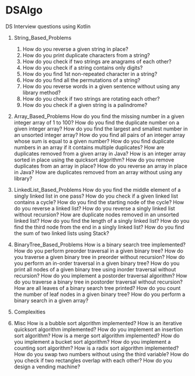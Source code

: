 # DSAlgo
DS Interview questions using Kotlin
1) String_Based_Problems

      1) How do you reverse a given string in place?
      2) How do you print duplicate characters from a string?
      3) How do you check if two strings are anagrams of each other?
      4) How do you check if a string contains only digits?
      5) How do you find 1st non-repeated character in a string?
      6) How do you find all the permutations of a string? 
      7) How do you reverse words in a given sentence without using any library method? 
      8) How do you check if two strings are rotating each other? 
      9) How do you check if a given string is a palindrome? 

2) Array_Based_Problems
      How do you find the missing number in a given integer array of 1 to 100? 
      How do you find the duplicate number on a given integer array? 
      How do you find the largest and smallest number in an unsorted integer array? 
      How do you find all pairs of an integer array whose sum is equal to a given number? 
      How do you find duplicate numbers in an array if it contains multiple duplicates? 
      How are duplicates removed from a given array in Java? 
      How is an integer array sorted in place using the quicksort algorithm? 
      How do you remove duplicates from an array in place? 
      How do you reverse an array in place in Java? 
      How are duplicates removed from an array without using any library?
3) LinkedList_Based_Problems
      How do you find the middle element of a singly linked list in one pass? 
      How do you check if a given linked list contains a cycle? How do you find the starting node of the cycle? 
      How do you reverse a linked list? 
      How do you reverse a singly linked list without recursion? 
      How are duplicate nodes removed in an unsorted linked list? 
      How do you find the length of a singly linked list? 
      How do you find the third node from the end in a singly linked list? 
      How do you find the sum of two linked lists using Stack? 
4) BinaryTree_Based_Problems
      How is a binary search tree implemented? 
      How do you perform preorder traversal in a given binary tree? 
      How do you traverse a given binary tree in preorder without recursion? 
      How do you perform an in-order traversal in a given binary tree? 
      How do you print all nodes of a given binary tree using inorder traversal without recursion? 
      How do you implement a postorder traversal algorithm? 
      How do you traverse a binary tree in postorder traversal without recursion? 
      How are all leaves of a binary search tree printed? 
      How do you count the number of leaf nodes in a given binary tree? 
      How do you perform a binary search in a given array? 
6) Complexities
7) Misc
      How is a bubble sort algorithm implemented? 
      How is an iterative quicksort algorithm implemented? 
      How do you implement an insertion sort algorithm? 
      How is a merge sort algorithm implemented? 
      How do you implement a bucket sort algorithm? 
      How do you implement a counting sort algorithm? 
      How is a radix sort algorithm implemented? 
      How do you swap two numbers without using the third variable? 
      How do you check if two rectangles overlap with each other? 
      How do you design a vending machine? 

